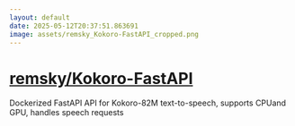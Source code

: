 ```yaml
---
layout: default
date: 2025-05-12T20:37:51.863691
image: assets/remsky_Kokoro-FastAPI_cropped.png
---
```


# [remsky/Kokoro-FastAPI](https://github.com/remsky/Kokoro-FastAPI)

Dockerized FastAPI API for Kokoro-82M text-to-speech, supports CPUand GPU, handles speech requests
